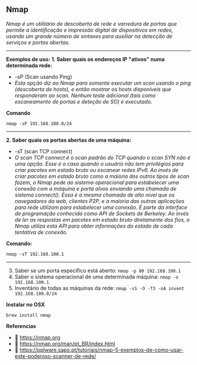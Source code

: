 ## **Nmap**
*Nmap é um utilitário de descoberta de rede e varredura de portas que permite a identificação e impressão digital de dispositivos em redes, usando um grande número de sintaxes para auxiliar na detecção de serviços e portas abertas.*

-----------------------------------
**Exemplos de uso:**
**1. Saber quais os endereços IP "ativos" numa determinada rede:**
  - -sP (Scan usando Ping)
  - *Esta opção diz ao Nmap para somente executar um scan usando o ping (descoberta de hosts), e então mostrar os hosts disponíveis que responderam ao scan. Nenhum teste adicional (tais como escaneamento de portas e deteção de SO) é executado.*

  **Comando**
  ```
  nmap -sP 192.168.100.0/24
  ```

-----------------------------------
**2. Saber quais os portas abertas de uma máquina:**
  - -sT (scan TCP connect)
  - *O scan TCP connect é o scan padrão do TCP quando o scan SYN não é uma opção. Esse é o caso quando o usuário não tem privilégios para criar pacotes em estado bruto ou escanear redes IPv6. Ao invés de criar pacotes em estado bruto como a maioria dos outros tipos de scan fazem, o Nmap pede ao sistema operacional para estabelecer uma conexão com a máquina e porta alvos enviando uma chamada de sistema connect(). Essa é a mesma chamada de alto nível que os navegadores da web, clientes P2P, e a maioria das outras aplicações para rede utilizam para estabelecer uma conexão. É parte da interface de programação conhecida como API de Sockets de Berkeley. Ao invés de ler as respostas em pacotes em estado bruto diretamente dos fios, o Nmap utiliza esta API para obter informações do estado de cada tentativa de conexão.*

  **Comando:**
  ```
  nmap -sT 192.168.100.1
  ```

-----------------------------------
  3. Saber se um porta específico está aberto: `nmap -p 80 192.168.100.1`
  4. Saber o sistema operacional de uma determinada máquina: `nmap -o 192.168.100.1`
  5. Inventário de todas as máquinas da rede: `nmap -sS -O -T3 -oA invent 192.168.100.0/24`

**Instalar no OSX**
```
brew install nmap
```
**Referencias**
- :bookmark:  https://nmap.org
- :bookmark:  https://nmap.org/man/pt_BR/index.html
- :bookmark:  https://pplware.sapo.pt/tutoriais/nmap-5-exemplos-de-como-usar-este-poderoso-scanner-de-rede/


